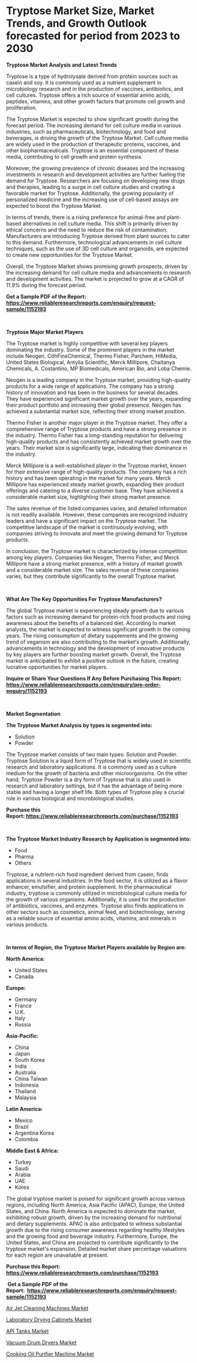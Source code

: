 <p><h1>Tryptose Market Size, Market Trends, and Growth Outlook forecasted for period from 2023 to 2030</h1></p><p><strong>Tryptose Market Analysis and Latest Trends</strong></p>
<p><p>Tryptose is a type of hydrolysate derived from protein sources such as casein and soy. It is commonly used as a nutrient supplement in microbiology research and in the production of vaccines, antibiotics, and cell cultures. Tryptose offers a rich source of essential amino acids, peptides, vitamins, and other growth factors that promote cell growth and proliferation.</p><p>The Tryptose Market is expected to show significant growth during the forecast period. The increasing demand for cell culture media in various industries, such as pharmaceuticals, biotechnology, and food and beverages, is driving the growth of the Tryptose Market. Cell culture media are widely used in the production of therapeutic proteins, vaccines, and other biopharmaceuticals. Tryptose is an essential component of these media, contributing to cell growth and protein synthesis.</p><p>Moreover, the growing prevalence of chronic diseases and the increasing investments in research and development activities are further fueling the demand for Tryptose. Researchers are focusing on developing new drugs and therapies, leading to a surge in cell culture studies and creating a favorable market for Tryptose. Additionally, the growing popularity of personalized medicine and the increasing use of cell-based assays are expected to boost the Tryptose Market.</p><p>In terms of trends, there is a rising preference for animal-free and plant-based alternatives in cell culture media. This shift is primarily driven by ethical concerns and the need to reduce the risk of contamination. Manufacturers are introducing Tryptose derived from plant sources to cater to this demand. Furthermore, technological advancements in cell culture techniques, such as the use of 3D cell culture and organoids, are expected to create new opportunities for the Tryptose Market.</p><p>Overall, the Tryptose Market shows promising growth prospects, driven by the increasing demand for cell culture media and advancements in research and development activities. The market is projected to grow at a CAGR of 11.9% during the forecast period.</p></p>
<p><strong>Get a Sample PDF of the Report:&nbsp; <a href="https://www.reliableresearchreports.com/enquiry/request-sample/1152193">https://www.reliableresearchreports.com/enquiry/request-sample/1152193</a></strong></p>
<p>&nbsp;</p>
<p><strong>Tryptose Major Market Players</strong></p>
<p><p>The Tryptose market is highly competitive with several key players dominating the industry. Some of the prominent players in the market include Neogen, CdhFineChemical, Thermo Fisher, Parchem, HiMedia, United States Biological, Antylia Scientific, Merck Millipore, Chaitanya Chemicals, A. Costantino, MP Biomedicals, American Bio, and Loba Chemie. </p><p>Neogen is a leading company in the Tryptose market, providing high-quality products for a wide range of applications. The company has a strong history of innovation and has been in the business for several decades. They have experienced significant market growth over the years, expanding their product portfolio and increasing their global presence. Neogen has achieved a substantial market size, reflecting their strong market position.</p><p>Thermo Fisher is another major player in the Tryptose market. They offer a comprehensive range of Tryptose products and have a strong presence in the industry. Thermo Fisher has a long-standing reputation for delivering high-quality products and has consistently achieved market growth over the years. Their market size is significantly large, indicating their dominance in the industry.</p><p>Merck Millipore is a well-established player in the Tryptose market, known for their extensive range of high-quality products. The company has a rich history and has been operating in the market for many years. Merck Millipore has experienced steady market growth, expanding their product offerings and catering to a diverse customer base. They have achieved a considerable market size, highlighting their strong market presence.</p><p>The sales revenue of the listed companies varies, and detailed information is not readily available. However, these companies are recognized industry leaders and have a significant impact on the Tryptose market. The competitive landscape of the market is continuously evolving, with companies striving to innovate and meet the growing demand for Tryptose products.</p><p>In conclusion, the Tryptose market is characterized by intense competition among key players. Companies like Neogen, Thermo Fisher, and Merck Millipore have a strong market presence, with a history of market growth and a considerable market size. The sales revenue of these companies varies, but they contribute significantly to the overall Tryptose market.</p></p>
<p>&nbsp;</p>
<p><strong>What Are The Key Opportunities For Tryptose Manufacturers?</strong></p>
<p><p>The global Tryptose market is experiencing steady growth due to various factors such as increasing demand for protein-rich food products and rising awareness about the benefits of a balanced diet. According to market analysts, the market is expected to witness significant growth in the coming years. The rising consumption of dietary supplements and the growing trend of veganism are also contributing to the market's growth. Additionally, advancements in technology and the development of innovative products by key players are further boosting market growth. Overall, the Tryptose market is anticipated to exhibit a positive outlook in the future, creating lucrative opportunities for market players.</p></p>
<p><strong>Inquire or Share Your Questions If Any Before Purchasing This Report: <a href="https://www.reliableresearchreports.com/enquiry/pre-order-enquiry/1152193">https://www.reliableresearchreports.com/enquiry/pre-order-enquiry/1152193</a></strong></p>
<p>&nbsp;</p>
<p><strong>Market Segmentation</strong></p>
<p><strong>The Tryptose Market Analysis by types is segmented into:</strong></p>
<p><ul><li>Solution</li><li>Powder</li></ul></p>
<p><p>The Tryptose market consists of two main types: Solution and Powder. Tryptose Solution is a liquid form of Tryptose that is widely used in scientific research and laboratory applications. It is commonly used as a culture medium for the growth of bacteria and other microorganisms. On the other hand, Tryptose Powder is a dry form of Tryptose that is also used in research and laboratory settings, but it has the advantage of being more stable and having a longer shelf life. Both types of Tryptose play a crucial role in various biological and microbiological studies.</p></p>
<p><strong>Purchase this Report:&nbsp;<a href="https://www.reliableresearchreports.com/purchase/1152193">https://www.reliableresearchreports.com/purchase/1152193</a></strong></p>
<p>&nbsp;</p>
<p><strong>The Tryptose Market Industry Research by Application is segmented into:</strong></p>
<p><ul><li>Food</li><li>Pharma</li><li>Others</li></ul></p>
<p><p>Tryptose, a nutrient-rich food ingredient derived from casein, finds applications in several industries. In the food sector, it is utilized as a flavor enhancer, emulsifier, and protein supplement. In the pharmaceutical industry, tryptose is commonly utilized in microbiological culture media for the growth of various organisms. Additionally, it is used for the production of antibiotics, vaccines, and enzymes. Tryptose also finds applications in other sectors such as cosmetics, animal feed, and biotechnology, serving as a reliable source of essential amino acids, vitamins, and minerals in various products.</p></p>
<p>&nbsp;</p>
<p><strong>In terms of Region, the Tryptose Market Players available by Region are:</strong></p>
<p>
    <p> <strong> North America: </strong>
        <ul>
            <li>United States</li>
            <li>Canada</li>
        </ul>
        </p> 
    <p> <strong> Europe: </strong>
        <ul>
            <li>Germany</li>
            <li>France</li>
            <li>U.K.</li>
            <li>Italy</li>
            <li>Russia</li>
        </ul>
        </p> 
    <p> <strong> Asia-Pacific: </strong>
        <ul>
            <li>China</li>
            <li>Japan</li>
            <li>South Korea</li>
            <li>India</li>
            <li>Australia</li>
            <li>China Taiwan</li>
            <li>Indonesia</li>
            <li>Thailand</li>
            <li>Malaysia</li>
        </ul>
        </p> 
    <p> <strong> Latin America: </strong>
        <ul>
            <li>Mexico</li>
            <li>Brazil</li>
            <li>Argentina Korea</li>
            <li>Colombia</li>
        </ul>
        </p> 
    <p> <strong> Middle East & Africa: </strong>
        <ul>
            <li>Turkey</li>
            <li>Saudi</li>
            <li>Arabia</li>
            <li>UAE</li>
            <li>Korea</li>
        </ul>
    </p>
    </p>
<p><p>The global tryptose market is poised for significant growth across various regions, including North America, Asia Pacific (APAC), Europe, the United States, and China. North America is expected to dominate the market, exhibiting robust growth, driven by the increasing demand for nutritional and dietary supplements. APAC is also anticipated to witness substantial growth due to the rising consumer awareness regarding healthy lifestyles and the growing food and beverage industry. Furthermore, Europe, the United States, and China are projected to contribute significantly to the tryptose market's expansion. Detailed market share percentage valuations for each region are unavailable at present.</p></p>
<p><strong>Purchase this Report: <a href="https://www.reliableresearchreports.com/purchase/1152193">https://www.reliableresearchreports.com/purchase/1152193</a></strong></p>
<p>&nbsp;<strong>Get a Sample PDF of the Report:&nbsp;&nbsp;<a href="https://www.reliableresearchreports.com/enquiry/request-sample/1152193">https://www.reliableresearchreports.com/enquiry/request-sample/1152193</a></strong></p>
<p><strong></strong></p>
<p><p><a href="https://medium.com/@vergiekunze/air-jet-cleaning-machines-market-size-and-market-trends-complete-industry-overview-2023-to-2030-68c063ae59e5">Air Jet Cleaning Machines Market</a></p><p><a href="https://medium.com/@lacyquitzon/decoding-laboratory-drying-cabinets-market-metrics-market-share-trends-and-growth-patterns-a99673eeacd2">Laboratory Drying Cabinets Market</a></p><p><a href="https://medium.com/@nelsonhauck/decoding-api-tanks-market-metrics-market-share-trends-and-growth-patterns-aee6184d09d8">API Tanks Market</a></p><p><a href="https://medium.com/@leliajewess/vacuum-drum-dryers-market-trends-forecast-and-competitive-analysis-to-2030-580868f0d538">Vacuum Drum Dryers Market</a></p><p><a href="https://medium.com/@erickasauer/cooking-oil-purifier-machine-market-size-reveals-the-best-marketing-channels-in-global-industry-5b81a04e12cd">Cooking Oil Purifier Machine Market</a></p></p>